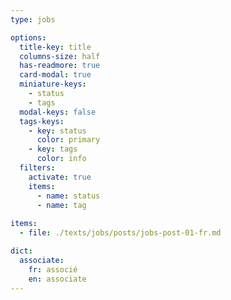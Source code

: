 ```yaml
---
type: jobs

options:
  title-key: title
  columns-size: half
  has-readmore: true
  card-modal: true
  miniature-keys: 
    - status
    - tags
  modal-keys: false
  tags-keys: 
    - key: status
      color: primary
    - key: tags
      color: info
  filters: 
    activate: true
    items: 
      - name: status
      - name: tag
    
items:
  - file: ./texts/jobs/posts/jobs-post-01-fr.md

dict:
  associate:
    fr: associé
    en: associate
---
```

